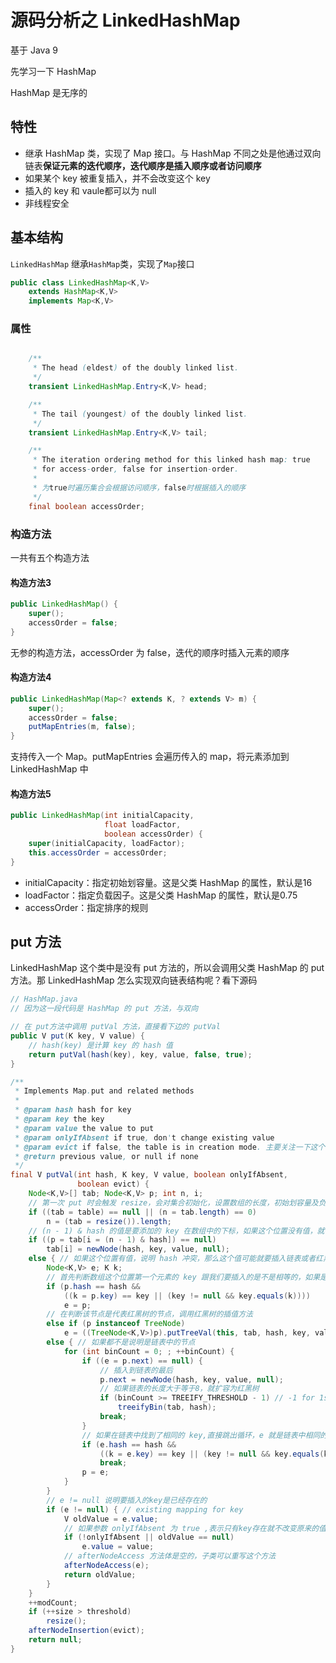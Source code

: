 # 源码分析之 LinkedHashMap

基于 Java 9

先学习一下 HashMap

HashMap 是无序的

## 特性

-  继承 HashMap 类，实现了 Map 接口。与 HashMap 不同之处是他通过双向链表**保证元素的迭代顺序，迭代顺序是插入顺序或者访问顺序**
- 如果某个 key 被重复插入，并不会改变这个 key 
- 插入的 key 和 vaule都可以为 null
- 非线程安全

## 基本结构

`LinkedHashMap` 继承`HashMap`类，实现了`Map`接口

```java
public class LinkedHashMap<K,V>
    extends HashMap<K,V>
    implements Map<K,V>
```

### 属性

```java

    /**
     * The head (eldest) of the doubly linked list.
     */
    transient LinkedHashMap.Entry<K,V> head;

    /**
     * The tail (youngest) of the doubly linked list.
     */
    transient LinkedHashMap.Entry<K,V> tail;

    /**
     * The iteration ordering method for this linked hash map: true
     * for access-order, false for insertion-order.
     * 
     * 为true时遍历集合会根据访问顺序，false时根据插入的顺序
     */
    final boolean accessOrder;
```

### 构造方法

一共有五个构造方法

#### 构造方法3

```java
public LinkedHashMap() {
    super();
    accessOrder = false;
}
```

无参的构造方法，accessOrder 为 false，迭代的顺序时插入元素的顺序

#### 构造方法4

```java
public LinkedHashMap(Map<? extends K, ? extends V> m) {
    super();
    accessOrder = false;
    putMapEntries(m, false);
}
```

支持传入一个 Map。putMapEntries 会遍历传入的 map，将元素添加到 LinkedHashMap 中

#### 构造方法5

```java
public LinkedHashMap(int initialCapacity,
                     float loadFactor,
                     boolean accessOrder) {
    super(initialCapacity, loadFactor);
    this.accessOrder = accessOrder;
}
```

- initialCapacity：指定初始划容量。这是父类 HashMap  的属性，默认是16
- loadFactor：指定负载因子。这是父类 HashMap  的属性，默认是0.75
- accessOrder：指定排序的规则

## put 方法

LinkedHashMap 这个类中是没有 put 方法的，所以会调用父类 HashMap 的 put 方法。那 LinkedHashMap 怎么实现双向链表结构呢？看下源码

```java
// HashMap.java 
// 因为这一段代码是 HashMap 的 put 方法，与双向 

// 在 put方法中调用 putVal 方法，直接看下边的 putVal
public V put(K key, V value) {
    // hash(key) 是计算 key 的 hash 值
    return putVal(hash(key), key, value, false, true);
}

/**
 * Implements Map.put and related methods
 *
 * @param hash hash for key
 * @param key the key
 * @param value the value to put
 * @param onlyIfAbsent if true, don't change existing value
 * @param evict if false, the table is in creation mode. 主要关注一下这个参数
 * @return previous value, or null if none
 */
final V putVal(int hash, K key, V value, boolean onlyIfAbsent,
               boolean evict) {
    Node<K,V>[] tab; Node<K,V> p; int n, i;
    // 第一次 put 时会触发 resize，会对集合初始化，设置数组的长度，初始划容量及负载因子这些
    if ((tab = table) == null || (n = tab.length) == 0)
        n = (tab = resize()).length;
    // (n - 1) & hash 的值是要添加的 key 在数组中的下标，如果这个位置没有值，就在这里新建一个 Node 放在这里
    if ((p = tab[i = (n - 1) & hash]) == null)
        tab[i] = newNode(hash, key, value, null);
    else { // 如果这个位置有值，说明 hash 冲突，那么这个值可能就要插入链表或者红黑树了
        Node<K,V> e; K k;
        // 首先判断数组这个位置第一个元素的 key 跟我们要插入的是不是相等的，如果是就把这个节点取出来
        if (p.hash == hash &&
            ((k = p.key) == key || (key != null && key.equals(k))))
            e = p;
        // 在判断该节点是代表红黑树的节点，调用红黑树的插值方法
        else if (p instanceof TreeNode)
            e = ((TreeNode<K,V>)p).putTreeVal(this, tab, hash, key, value);
        else { // 如果都不是说明是链表中的节点
            for (int binCount = 0; ; ++binCount) {
                if ((e = p.next) == null) {
                    // 插入到链表的最后
                    p.next = newNode(hash, key, value, null);
                    // 如果链表的长度大于等于8，就扩容为红黑树
                    if (binCount >= TREEIFY_THRESHOLD - 1) // -1 for 1st
                        treeifyBin(tab, hash);
                    break;
                }
                // 如果在链表中找到了相同的 key,直接跳出循环，e 就是链表中相同的那个节点  
                if (e.hash == hash &&
                    ((k = e.key) == key || (key != null && key.equals(k))))
                    break;
                p = e;
            }
        }
        // e != null 说明要插入的key是已经存在的
        if (e != null) { // existing mapping for key
            V oldValue = e.value;
            // 如果参数 onlyIfAbsent 为 true ,表示只有key存在就不改变原来的值 
            if (!onlyIfAbsent || oldValue == null)
                e.value = value;
            // afterNodeAccess 方法体是空的，子类可以重写这个方法
            afterNodeAccess(e);
            return oldValue;
        }
    }
    ++modCount;
    if (++size > threshold)
        resize();
    afterNodeInsertion(evict);
    return null;
}
```

